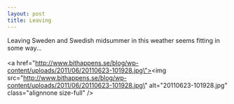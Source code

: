 ```yaml
---
layout: post
title: Leaving
---
```


Leaving Sweden and Swedish midsummer in this weather seems fitting in some way...
<br /><br /><a href=\"http://www.bithappens.se/blog/wp-content/uploads/2011/06/20110623-101928.jpg\"><img src=\"http://www.bithappens.se/blog/wp-content/uploads/2011/06/20110623-101928.jpg\" alt=\"20110623-101928.jpg\" class=\"alignnone size-full\" /></a>